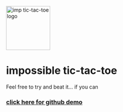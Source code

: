 <img src="https://raw.githubusercontent.com/suntoes/impossible-tic-tac-toe/master/favicon.ico" alt="imp tic-tac-toe logo" width="120"/>

# impossible tic-tac-toe

Feel free to try and beat it... if you can

### [click here for github demo](https://suntoes.github.io/impossible-tic-tac-toe/)
